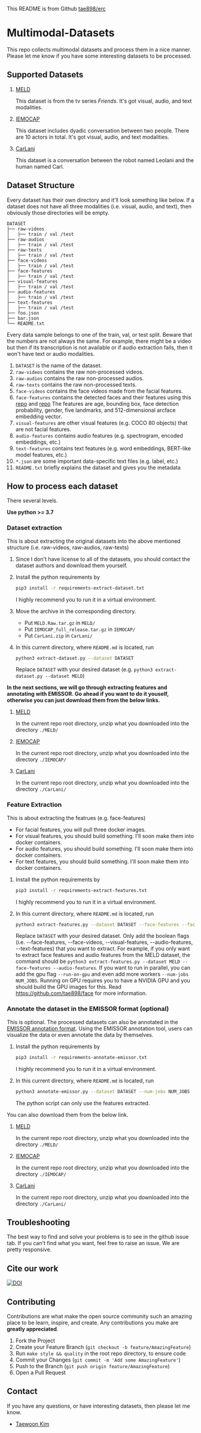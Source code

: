 This README is from Github [tae898/erc](https://github.com/tae898/erc)

# Multimodal-Datasets

This repo collects multimodal datasets and process them in a nice manner. Please let me know if you have some interesting datasets to be processed.

## Supported Datasets

1. [MELD](https://affective-meld.github.io/)

   This dataset is from the tv series *Friends*.
   It's got visual, audio, and text modalities.

1. [IEMOCAP](https://sail.usc.edu/iemocap/)

   This dataset includes dyadic conversation between two people.
   There are 10 actors in total. It's got visual, audio, and text modalities.

1. [CarLani](https://surfdrive.surf.nl/files/index.php/s/I5Gg87eVN3l1KEP/download)

   This dataset is a conversation between the robot named Leolani and the human named Carl.

## Dataset Structure

Every dataset has their own directory and it'll look something like below.
If a dataset does not have all three modalities (i.e. visual, audio, and text),
then obviously those directories will be empty.

```console
DATASET
├── raw-videos
│   ├── train / val /test
├── raw-audios
│   ├── train / val /test
├── raw-texts
│   ├── train / val /test
├── face-videos
│   ├── train / val /test
├── face-features
│   ├── train / val /test
├── visual-features
│   ├── train / val /test
├── audio-features
│   ├── train / val /test
├── text-features
│   ├── train / val /test
├── foo.json
├── bar.json
└── README.txt
```

Every data sample belongs to one of the train, val, or test split.
Beware that the numbers are not always the same. For example, there might be a video but then if its transcription is not available or if audio extraction fails, then it won't have text or audio modalities.

1. `DATASET` is the name of the dataset.
1. `raw-videos` contains the raw non-processed videos.
1. `raw-audios` contains the raw non-processed audios.
1. `raw-texts` contains the raw non-processed texts.
1. `face-videos` contains the face videos made from the facial features.
1. `face-features` contains the detected faces and their features using this [repo](https://github.com/tae898/face-detection-recognition) and [repo](https://github.com/tae898/age-gender) The features are age, bounding box, face detection probability, gender, five landmarks, and 512-dimensional arcface embedding vector.
1. `visual-features` are other visual features (e.g. COCO 80 objects) that are not facial features.
1. `audio-features` contains audio features (e.g. spectrogram, encoded embeddings, etc.)
1. `text-features` contains text features (e.g. word embeddings, BERT-like model features, etc.)
1. `*.json` are some important data-specific text files (e.g. label, etc.)
1. `README.txt` briefly explains the dataset and gives you the metadata

## How to process each dataset

There several levels.

**Use python >= 3.7**

### Dataset extraction

This is about extracting the original datasets into the above mentioned structure (i.e. raw-videos, raw-audios, raw-texts)

1. Since I don't have license to all of the datasets, you should contact the dataset authors and download them yourself.

1. Install the python requirements by

   ```bash
   pip3 install -r requirements-extract-dataset.txt
   ```

   I highly recommend you to run it in a virtual environment.

1. Move the archive in the corresponding directory.

   - Put `MELD.Raw.tar.gz` in `MELD/`
   - Put `IEMOCAP_full_release.tar.gz` in `IEMOCAP/`
   - Put `CarLani.zip` in `CarLani/`

1. In this current directory, where `README.md` is located, run

   ```bash
   python3 extract-dataset.py --dataset DATASET
   ```

   Replace `DATASET` with your desired dataset (e.g. `python3 extract-dataset.py --dataset MELD`)

**In the next sections, we will go through extracting features and annotating with EMISSOR. Go ahead if you want to do it youself, otherwise you can just download them from the below links.**

1. [MELD](https://surfdrive.surf.nl/files/index.php/s/hGghcDwmKb5OM07/download)

   In the current repo root directory, unzip what you downloaded into the directory `./MELD/`

1. [IEMOCAP](https://surfdrive.surf.nl/files/index.php/s/HLECWlhvDSEhtgW/download)

   In the current repo root directory, unzip what you downloaded into the directory `./IEMOCAP/`

1. [CarLani](https://surfdrive.surf.nl/files/index.php/s/I5Gg87eVN3l1KEP/download)

   In the current repo root directory, unzip what you downloaded into the directory `./CarLani/`

### Feature Extraction

This is about extracting the featrues (e.g. face-features)

- For facial features, you will pull three docker images.
- For visual features, you should build something. I'll soon make them into docker containers.
- For audio features, you should build something. I'll soon make them into docker containers.
- For text features, you should build something. I'll soon make them into docker containers.

1. Install the python requirements by

   ```bash
   pip3 install -r requirements-extract-features.txt
   ```

   I highly recommend you to run it in a virtual environment.

1. In this current directory, where `README.md` is located, run

   ```bash
   python3 extract-features.py --dataset DATASET --face-features --face-videos --visual-features --audio-features --text-features --run-on-gpu --num-jobs NUM_JOBS 
   ```

   Replace `DATASET` with your desired dataset. Only add the boolean flags (i.e. --face-features, --face-videos, --visual-features, --audio-features, --text-features) that you want to extract. For example, if you only want to extract face features and audio features from the MELD dataset, the command should be `python3 extract-features.py --dataset MELD --face-features --audio-features`. If you want to run in parallel, you can add the gpu flag `--run-on-gpu` and even add more workers `--num-jobs NUM_JOBS`. Running on GPU requires you to have a NVIDIA GPU and you should build the GPU images for this. Read https://github.com/tae898/face for more information.

### Annotate the dataset in the EMISSOR format (optional)

This is optional. The processed datasets can also be annotated in the [EMISSOR annotation format](https://github.com/cltl/GMRCAnnotation). Using the EMISSOR annotation tool, users can visualize the data or even annotate the data by themselves.

1. Install the python requirements by

   ```bash
   pip3 install -r requirements-annotate-emissor.txt
   ```

   I highly recommend you to run it in a virtual environment.

1. In this current directory, where `README.md` is located, run

   ```bash
   python3 annotate-emissor.py --dataset DATASET --num-jobs NUM_JOBS
   ```

   The python script can only use the features extracted.

You can also download them from the below link.

1. [MELD](https://surfdrive.surf.nl/files/index.php/s/fwiMEPEDCnPjfGm/download)

   In the current repo root directory, unzip what you downloaded into the directory `./MELD/`

1. [IEMOCAP](https://surfdrive.surf.nl/files/index.php/s/fDfr1yRT8SqATuV/download)

   In the current repo root directory, unzip what you downloaded into the directory `./IEMOCAP/`

1. [CarLani](https://surfdrive.surf.nl/files/index.php/s/I5Gg87eVN3l1KEP/download)

   In the current repo root directory, unzip what you downloaded into the directory `./CarLani/`

## Troubleshooting

The best way to find and solve your problems is to see in the github issue tab. If you can't find what you want, feel free to raise an issue. We are pretty responsive.

## Cite our work

[![DOI](https://zenodo.org/badge/358332238.svg)](https://zenodo.org/badge/latestdoi/358332238)

## Contributing

Contributions are what make the open source community such an amazing place to be learn, inspire, and create. Any contributions you make are **greatly appreciated**.

1. Fork the Project
1. Create your Feature Branch (`git checkout -b feature/AmazingFeature`)
1. Run `make style && quality` in the root repo directory, to ensure code
1. Commit your Changes (`git commit -m 'Add some AmazingFeature'`)
1. Push to the Branch (`git push origin feature/AmazingFeature`)
1. Open a Pull Request

## Contact

If you have any questions, or have interesting datasets, then please let me know.

- [Taewoon Kim](https://taewoonkim.com/)
